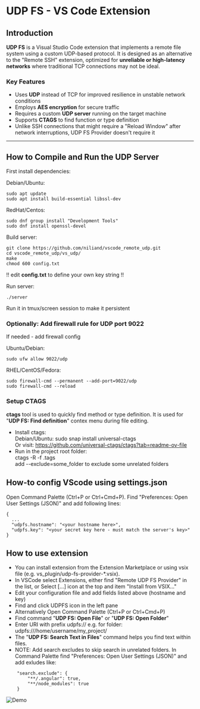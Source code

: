 
# UDP FS - VS Code Extension

## Introduction

**UDP FS** is a Visual Studio Code extension that implements a remote file system using a custom UDP-based protocol. It is designed as an alternative to the "Remote SSH" extension, optimized for **unreliable or high-latency networks** where traditional TCP connections may not be ideal.

### Key Features

- Uses **UDP** instead of TCP for improved resilience in unstable network conditions  
- Employs **AES encryption** for secure traffic  
- Requires a custom **UDP server** running on the target machine
- Supports **CTAGS** to find function or type definition
- Unlike SSH connections that might require a "Reload Window" after network interruptions, UDP FS Provider doesn't require it

---

## How to Compile and Run the UDP Server
First install dependencies:

Debian/Ubuntu:
~~~
sudo apt update
sudo apt install build-essential libssl-dev
~~~

RedHat/Centos:
~~~
sudo dnf group install "Development Tools"
sudo dnf install openssl-devel
~~~

Build server:
~~~
git clone https://github.com/niliand/vscode_remote_udp.git
cd vscode_remote_udp/vs_udp/
make
chmod 600 config.txt
~~~
!! edit **config.txt** to define your own key string !!

Run server:
~~~
./server
~~~

Run it in tmux/screen session to make it persistent

### Optionally: Add firewall rule for UDP port 9022
If needed - add firewall config

Ubuntu/Debian:
~~~
sudo ufw allow 9022/udp
~~~

RHEL/CentOS/Fedora:
~~~
sudo firewall-cmd --permanent --add-port=9022/udp
sudo firewall-cmd --reload
~~~

### Setup CTAGS
**ctags** tool is used to quickly find method or type definition. It is used for "**UDP FS: Find definition**" contex menu during file editing.
- Install ctags:  
  Debian/Ubuntu: sudo snap install universal-ctags  
  Or visit: https://github.com/universal-ctags/ctags?tab=readme-ov-file
- Run in the project root folder:  
  ctags -R -f .tags  
  add --exclude=some_folder to exclude some unrelated folders

## How-to config VScode using settings.json ###
Open Command Palette (Ctrl+P or Ctrl+Cmd+P). Find "Preferences: Open User Settings (JSON)" and add following lines:
~~~
{
  ...
  "udpfs.hostname": "<your hostname here>",
  "udpfs.key": "<your secret key here - must match the server's key>"
}
~~~

## How to use extension
- You can install extension from the Extension Marketplace or using vsix file (e.g. vs_plugin/udp-fs-provider-*.vsix).
- In VSCode select Extensions, either find "Remote UDP FS Provider" in the list, or Select [...] icon at the top and item "Install from VSIX..."
- Edit your configuration file and add fields listed above (hostname and key)
- Find and click UDPFS icon in the left pane
- Alternatively Open Command Palette (Ctrl+P or Ctrl+Cmd+P)
- Find command "**UDP FS: Open File**" or "**UDP FS: Open Folder**"
- Enter URI with prefix udpfs:// e.g. for folder: udpfs:///home/username/my_project/
- The "**UDP FS: Search Text in Files**" command helps you find text within files.
- NOTE: Add search excludes to skip search in unrelated folders. In Command Palette find "Preferences: Open User Settings (JSON)" and add exludes like:
~~~
    "search.exclude": {
        "**/.angular": true,
        "**/node_modules": true
    }
~~~

![Demo](example01.gif)  
